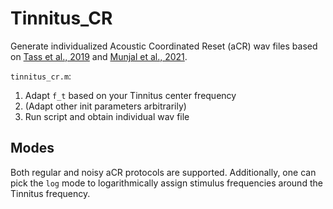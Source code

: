 # Tinnitus_CR

Generate individualized Acoustic Coordinated Reset (aCR) wav files based on [Tass et al., 2019](https://www.nature.com/articles/s41598-019-49945-w) and [Munjal et al., 2021](https://www.frontiersin.org/articles/10.3389/fnetp.2021.734344/full).

`tinnitus_cr.m`:

1. Adapt `f_t` based on your Tinnitus center frequency
2. (Adapt other init parameters arbitrarily)
3. Run script and obtain individual wav file

## Modes
Both regular and noisy aCR protocols are supported. Additionally, one can pick the `log` mode to logarithmically assign stimulus frequencies around the Tinnitus frequency.
